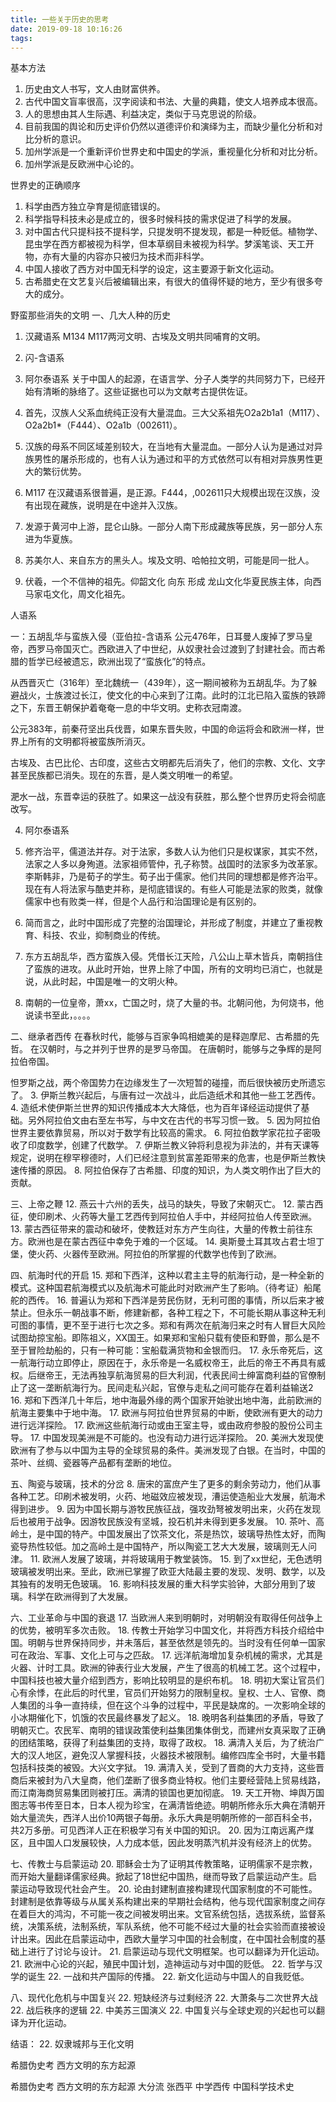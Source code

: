 ```yaml
---
title: 一些关于历史的思考
date: 2019-09-18 10:16:26
tags:
---
```


基本方法
1. 历史由文人书写，文人由财富供养。
2. 古代中国文盲率很高，汉字阅读和书法、大量的典籍，使文人培养成本很高。
3. 人的思想由其人生际遇、利益决定，类似于马克思说的阶级。
4. 目前我国的舆论和历史评价仍然以道德评价和演绎为主，而缺少量化分析和对比分析的意识。
5. 加州学派是一个重新评价世界史和中国史的学派，重视量化分析和对比分析。
6. 加州学派是反欧洲中心论的。

世界史的正确顺序

1. 科学由西方独立孕育是彻底错误的。
2. 科学指导科技未必是成立的，很多时候科技的需求促进了科学的发展。
3. 对中国古代只提科技不提科学，只提发明不提发现，都是一种贬低。植物学、昆虫学在西方都被视为科学，但本草纲目未被视为科学。梦溪笔谈、天工开物，亦有大量的内容亦只被归为技术而非科学。
4. 中国人接收了西方对中国无科学的设定，这主要源于新文化运动。
2. 古希腊史在文艺复兴后被编辑出来，有很大的值得怀疑的地方，至少有很多夸大的成分。


野蛮那些消失的文明
一、几大人种的历史
1. 汉藏语系 M134 M117两河文明、古埃及文明共同哺育的文明。
3. 闪-含语系

4. 阿尔泰语系
关于中国人的起源，在语言学、分子人类学的共同努力下，已经开始有清晰的脉络了。这些证据也可以为文献考古提供佐证。
1. 首先，汉族人父系血统纯正没有大量混血。三大父系祖先O2a2b1a1（M117）、O2a2b1*（F444）、O2a1b（002611）。
2. 汉族的母系不同区域差别较大，在当地有大量混血。一部分人认为是通过对异族男性的屠杀形成的，也有人认为通过和平的方式依然可以有相对异族男性更大的繁衍优势。
3. M117 在汉藏语系很普遍，是正源。F444，,002611只大规模出现在汉族，没有出现在藏族，说明是在中途并入汉族。
4. 发源于黄河中上游，昆仑山脉。一部分人南下形成藏族等民族，另一部分人东进为华夏族。
5. 苏美尔人、来自东方的黑头人。埃及文明、哈帕拉文明，可能是同一批人。
6. 伏羲，一个不信神的祖先。仰韶文化 向东 形成 龙山文化华夏民族主体，向西马家屯文化，周文化祖先。

人语系

一：五胡乱华与蛮族入侵（亚伯拉-含语系
公元476年，日耳曼人废掉了罗马皇帝，西罗马帝国灭亡。西欧进入了中世纪，从奴隶社会过渡到了封建社会。而古希腊的哲学已经被遗忘，欧洲出现了“蛮族化”的特点。

从西晋灭亡（316年）至北魏统一（439年），这一期间被称为五胡乱华。为了躲避战火，士族渡过长江，使文化的中心来到了江南。此时的江北已陷入蛮族的铁蹄之下，东晋王朝保护着奄奄一息的中华文明。史称衣冠南渡。

公元383年，前秦苻坚出兵伐晋，如果东晋失败，中国的命运将会和欧洲一样，世界上所有的文明都将被蛮族所消灭。

古埃及、古巴比伦、古印度，这些古文明都先后消失了，他们的宗教、文化、文字甚至民族都已消失。现在的东晋，是人类文明唯一的希望。

淝水一战，东晋幸运的获胜了。如果这一战没有获胜，那么整个世界历史将会彻底改写。


4. 阿尔泰语系


3. 修齐治平，儒道法并存。对于法家，多数人认为他们只是权谋家，其实不然，法家之人多以身殉道。法家祖师管仲，孔子称赞。战国时的法家多为改革家。李斯韩非，乃是荀子的学生。荀子出于儒家。他们共同的理想都是修齐治平。现在有人将法家与酷吏并称，是彻底错误的。有些人可能是法家的败类，就像儒家中也有败类一样，但是个人品行和治国理论是有区别的。
3. 简而言之，此时中国形成了完整的治国理论，并形成了制度，并建立了重视教育、科技、农业，抑制商业的传统。
3. 东方五胡乱华，西方蛮族入侵。凭借长江天险，八公山上草木皆兵，南朝挡住了蛮族的进攻。从此时开始，世界上除了中国，所有的文明均已消亡，也就是说，从此时起，中国是唯一的文明火种。
3. 南朝的一位皇帝，萧xx，亡国之时，烧了大量的书。北朝问他，为何烧书，他说读书至此，。。。。

二、继承者西传
在春秋时代，能够与百家争鸣相媲美的是释迦摩尼、古希腊的先哲。
在汉朝时，与之并列于世界的是罗马帝国。
在唐朝时，能够与之争辉的是阿拉伯帝国。

怛罗斯之战，两个帝国势力在边缘发生了一次短暂的碰撞，而后很快被历史所遗忘了。
3. 伊斯兰教兴起后，与唐有过一次战斗，此后造纸术和其他一些工艺西传。
4. 造纸术使伊斯兰世界的知识传播成本大大降低，也为百年译经运动提供了基础。另外阿拉伯文由右至左书写，与中文在古代的书写习惯一致。
5. 因为阿拉伯世界主要依靠贸易，所以对于数学有比较高的需求。
6. 阿拉伯数学家花拉子密吸收了印度数学，创建了代数学。
7. 伊斯兰教义钟将利息视为非法的，并有天课等规定，说明在穆罕穆德时，人们已经注意到贫富差距带来的危害，也是伊斯兰教快速传播的原因。
8. 阿拉伯保存了古希腊、印度的知识，为人类文明作出了巨大的贡献。

三、上帝之鞭
12. 燕云十六州的丢失，战马的缺失，导致了宋朝灭亡。
12. 蒙古西征，使印刷术、火药等大量工艺西传到阿拉伯人手中，并经阿拉伯人传至欧洲。
13. 蒙古西征带来的震动和破坏，使教廷对东方产生向往，大量的传教士前往东方。欧洲也是在蒙古西征中幸免于难的一个区域。
14. 奥斯曼土耳其攻占君士坦丁堡，使火药、火器传至欧洲。阿拉伯的所掌握的代数学也传到了欧洲。

四、航海时代的开启
15. 郑和下西洋，这种以君主主导的航海行动，是一种全新的模式。这种国君航海模式以及航海术可能此时对欧洲产生了影响。（待考证）船尾舵的西传。
16. 普遍认为郑和下西洋是劳民伤财，无利可图的事情，所以后来才被禁止。但永乐一朝战事不断，修建新都，各种工程之下，不可能长期从事这种无利可图的事情，更不至于进行七次之多。郑和有两次在航海归来之时有人冒巨大风险试图劫掠宝船。即陈祖义，XX国王。如果郑和宝船只载有使臣和野兽，那么是不至于冒险劫船的，只有一种可能：宝船载满货物和金银而归。
17. 永乐帝死后，这一航海行动立即停止，原因在于，永乐帝是一名威权帝王，此后的帝王不再具有威权。后继帝王，无法再独享航海贸易的巨大利润，代表民间士绅富商利益的官僚制止了这一垄断航海行为。民间走私兴起，官僚与走私之间可能存在着利益输送2
16. 郑和下西洋几十年后，地中海最外缘的两个国家开始驶出地中海，此前欧洲的航海主要集中于地中海。
17. 欧洲与阿拉伯世界贸易的中断，使欧洲有更大的动力进行远洋探险。
17. 欧洲这些航海行动或由王室主导，或由政府参股的股份公司主导。
17. 中国发现美洲是不可能的。也没有动力进行远洋探险。
20. 美洲大发现使欧洲有了参与以中国为主导的全球贸易的条件。美洲发现了白银。在当时，中国的茶叶、丝绸、瓷器等产品都有垄断的地位。

五、陶瓷与玻璃，技术的分岔
8. 唐宋的富庶产生了更多的剩余劳动力，他们从事各种工艺。印刷术被发明，火药、地磁效应被发现，漕运使造船业大发展，航海术得到进步。
9. 因为中国长期与游牧民族征战，强攻劲弩被发明出来，火药在发现后也被用于战争。因游牧民族没有坚城，投石机并未得到更多发展。
10. 茶叶、高岭土，是中国的特产。中国发展出了饮茶文化，茶是热饮，玻璃导热性太好，而陶瓷导热性较低。加之高岭土是中国特产，所以陶瓷工艺大大发展，玻璃则无人问津。
11. 欧洲人发展了玻璃，并将玻璃用于教堂装饰。
15. 到了xx世纪，无色透明玻璃被发明出来。至此，欧洲已掌握了欧亚大陆最主要的发现、发明、数学，以及其独有的发明无色玻璃。
16. 影响科技发展的重大科学实验钟，大部分用到了玻璃。科学在欧洲得到了大发展。

六、工业革命与中国的衰退
17. 当欧洲人来到明朝时，对明朝没有取得任何战争上的优势，被明军多次击败。
18. 传教士开始学习中国文化，并将西方科技介绍给中国。明朝与世界保持同步，并未落后，甚至依然是领先的。当时没有任何单一国家可在政治、军事、文化上可与之匹敌。
17. 远洋航海增加复杂机械的需求，尤其是火器、计时工具。欧洲的钟表行业大发展，产生了很高的机械工艺。这个过程中，中国科技也被大量介绍到西方，影响比较明显的是织布机。
18. 明初大案让官员们心有余悸，在此后的时代里，官员们开始努力的限制皇权。皇权、士人、官僚、商人集团的斗争一直持续，但在这个斗争的过程中，平民是缺席的。一次影响全球的小冰期催化下，饥饿的农民最终暴发了起义。
18. 晚明各利益集团的矛盾，导致了明朝灭亡。农民军、南明的错误政策使利益集团集体倒戈，而建州女真采取了正确的团结策略，获得了利益集团的支持，取得了政权。
18. 满清入关后，为了统治广大的汉人地区，避免汉人掌握科技，火器技术被限制。编修四库全书时，大量书籍包括科技类的被毁。大兴文字狱。
19. 满清入关，受到了晋商的大力支持，这些晋商后来被封为八大皇商，他们垄断了很多商业特权。他们主要经营陆上贸易线路，而江南海商贸易集团则被打压。满清的锁国也更加彻底。
19. 天工开物、坤舆万国图志等书传至日本，日本人视为珍宝，在满清皆绝迹。明朝所修永乐大典在清朝开始大量流失，西洋人出价10两银子每册。永乐大典是明朝所修的一部百科全书，共2万多册。可见西洋人正在积极学习有关中国的知识。
20. 因为江南远离产煤区，且中国人口发展较快，人力成本低，因此发明蒸汽机并没有经济上的优势。

七、传教士与启蒙运动
20. 耶稣会士为了证明其传教策略，证明儒家不是宗教，而开始大量翻译儒家经典。掀起了18世纪中国热，继而导致了启蒙运动产生。启蒙运动导致现代社会产生。
20. 论由封建制直接构建现代国家制度的不可能性。封建制是依靠等级与从属关系构建出来的早期社会结构，他与现代国家制度之间存在着巨大的鸿沟，不可能一夜之间被发明出来。文官系统包括，选拔系统，监督系统，决策系统，法制系统，军队系统，他不可能不经过大量的社会实验而直接被设计出来。因此在启蒙运动中，西欧大量学习中国的社会制度，在中国社会制度的基础上进行了讨论与设计。
21. 启蒙运动与现代文明框架。也可以翻译为开化运动。
21. 欧洲中心论的兴起，殖民中国计划，造神运动与对中国的贬低。
22. 哲学与汉学的诞生
22. 一战和共产国际的传播。
22. 新文化运动与中国人的自我贬低。

八、现代化危机与中国复兴
22. 短缺经济与过剩经济
22. 大萧条与二次世界大战
22. 战后秩序的逻辑
22. 中美苏三国演义
22. 中国复兴与全球史观的兴起也可以翻译为开化运动。

结语：
22. 奴隶城邦与王化文明


希腊伪史考
西方文明的东方起源


希腊伪史考
西方文明的东方起源
大分流
张西平 中学西传
中国科学技术史
